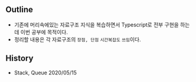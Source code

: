 ## Outline
- 기존에 머리속에있는 자료구조 지식을 복습하면서 Typescript로 전부 구현을
하는데 이번 공부에 목적이다.
- 정리할 내용은 각 자료구조의 `장점, 단점` `시간복잡도` `쓰임`이다.

## History
- Stack, Queue 2020/05/15